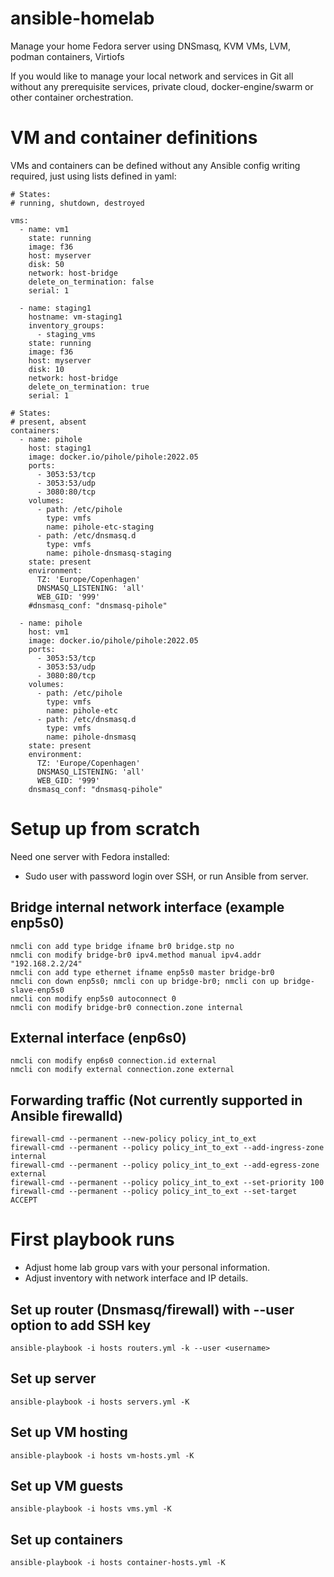 # ansible-homelab
Manage your home Fedora server using DNSmasq, KVM VMs, LVM, podman containers, Virtiofs

If you would like to manage your local network and services in Git all without any prerequisite services, private cloud, docker-engine/swarm or other container orchestration.

# VM and container definitions
VMs and containers can be defined without any Ansible config writing required, just using lists defined in yaml:
```
# States:
# running, shutdown, destroyed

vms:
  - name: vm1
    state: running
    image: f36
    host: myserver
    disk: 50
    network: host-bridge
    delete_on_termination: false
    serial: 1

  - name: staging1
    hostname: vm-staging1
    inventory_groups:
      - staging_vms
    state: running
    image: f36
    host: myserver
    disk: 10
    network: host-bridge
    delete_on_termination: true
    serial: 1

# States:
# present, absent
containers:
  - name: pihole
    host: staging1
    image: docker.io/pihole/pihole:2022.05
    ports:
      - 3053:53/tcp
      - 3053:53/udp
      - 3080:80/tcp
    volumes:
      - path: /etc/pihole
        type: vmfs
        name: pihole-etc-staging
      - path: /etc/dnsmasq.d
        type: vmfs
        name: pihole-dnsmasq-staging
    state: present
    environment:
      TZ: 'Europe/Copenhagen'
      DNSMASQ_LISTENING: 'all'
      WEB_GID: '999'
    #dnsmasq_conf: "dnsmasq-pihole"

  - name: pihole
    host: vm1
    image: docker.io/pihole/pihole:2022.05
    ports:
      - 3053:53/tcp
      - 3053:53/udp
      - 3080:80/tcp
    volumes:
      - path: /etc/pihole
        type: vmfs
        name: pihole-etc
      - path: /etc/dnsmasq.d
        type: vmfs
        name: pihole-dnsmasq
    state: present
    environment:
      TZ: 'Europe/Copenhagen'
      DNSMASQ_LISTENING: 'all'
      WEB_GID: '999'
    dnsmasq_conf: "dnsmasq-pihole"
```
# Setup up from scratch

Need one server with Fedora installed:

* Sudo user with password login over SSH, or run Ansible from server.

## Bridge internal network interface (example enp5s0)
```
nmcli con add type bridge ifname br0 bridge.stp no
nmcli con modify bridge-br0 ipv4.method manual ipv4.addr "192.168.2.2/24"
nmcli con add type ethernet ifname enp5s0 master bridge-br0
nmcli con down enp5s0; nmcli con up bridge-br0; nmcli con up bridge-slave-enp5s0
nmcli con modify enp5s0 autoconnect 0
nmcli con modify bridge-br0 connection.zone internal
```
## External interface (enp6s0)
```
nmcli con modify enp6s0 connection.id external
nmcli con modify external connection.zone external
```

## Forwarding traffic (Not currently supported in Ansible firewalld)
```
firewall-cmd --permanent --new-policy policy_int_to_ext
firewall-cmd --permanent --policy policy_int_to_ext --add-ingress-zone internal
firewall-cmd --permanent --policy policy_int_to_ext --add-egress-zone external
firewall-cmd --permanent --policy policy_int_to_ext --set-priority 100
firewall-cmd --permanent --policy policy_int_to_ext --set-target ACCEPT
```

# First playbook runs

* Adjust home lab group vars with your personal information.
* Adjust inventory with network interface and IP details.

## Set up router (Dnsmasq/firewall) with --user option to add SSH key
```
ansible-playbook -i hosts routers.yml -k --user <username>
```
## Set up server
```
ansible-playbook -i hosts servers.yml -K
```
## Set up VM hosting
```
ansible-playbook -i hosts vm-hosts.yml -K
```
## Set up VM guests
```
ansible-playbook -i hosts vms.yml -K
```
## Set up containers
```
ansible-playbook -i hosts container-hosts.yml -K
```
